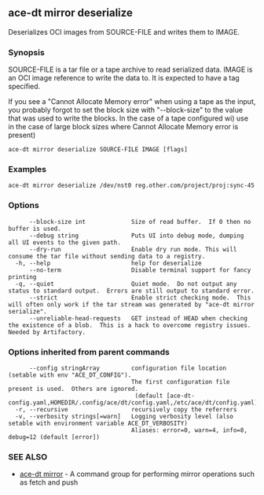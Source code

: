 ## ace-dt mirror deserialize

Deserializes OCI images from SOURCE-FILE and writes them to IMAGE.

### Synopsis

SOURCE-FILE is a tar file or a tape archive to read serialized data.
IMAGE is an OCI image reference to write the data to.  It is expected to have a tag specified.

If you see a "Cannot Allocate Memory error" when using a tape as the input, you probably forgot to set the block size with "--block-size" to the value that was used to write the blocks.  In the case of a tape configured wi) use in the case of large block sizes where Cannot Allocate Memory error is present)

```
ace-dt mirror deserialize SOURCE-FILE IMAGE [flags]
```

### Examples

```
ace-dt mirror deserialize /dev/nst0 reg.other.com/project/proj:sync-45
```

### Options

```
      --block-size int             Size of read buffer.  If 0 then no buffer is used.
      --debug string               Puts UI into debug mode, dumping all UI events to the given path.
      --dry-run                    Enable dry run mode. This will consume the tar file without sending data to a registry.
  -h, --help                       help for deserialize
      --no-term                    Disable terminal support for fancy printing
  -q, --quiet                      Quiet mode.  Do not output any status to standard output.  Errors are still output to standard error.
      --strict                     Enable strict checking mode.  This will often only work if the tar stream was generated by "ace-dt mirror serialize".
      --unreliable-head-requests   GET instead of HEAD when checking the existence of a blob.  This is a hack to overcome registry issues.  Needed by Artifactory.
```

### Options inherited from parent commands

```
      --config stringArray         configuration file location (setable with env "ACE_DT_CONFIG").
                                   The first configuration file present is used.  Others are ignored.
                                    (default [ace-dt-config.yaml,HOMEDIR/.config/ace/dt/config.yaml,/etc/ace/dt/config.yaml])
  -r, --recursive                  recursively copy the referrers
  -v, --verbosity strings[=warn]   Logging verbosity level (also setable with environment variable ACE_DT_VERBOSITY)
                                   Aliases: error=0, warn=4, info=8, debug=12 (default [error])
```

### SEE ALSO

* [ace-dt mirror](ace-dt_mirror.md)	 - A command group for performing mirror operations such as fetch and push

